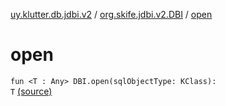 [uy.klutter.db.jdbi.v2](../index.md) / [org.skife.jdbi.v2.DBI](index.md) / [open](.)


# open
<code>fun <T : Any> DBI.open(sqlObjectType: KClass<T>): T</code> [(source)](https://github.com/kohesive/klutter/blob/master/db-jdbi-v2-jdk6/src/main/kotlin/uy/klutter/db/jdbi/v2/Extensions.kt#L23)<br/>

